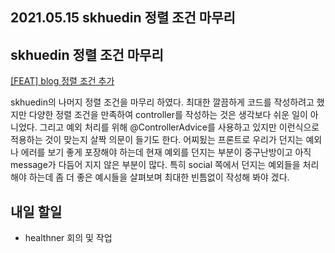 ## 2021.05.15 skhuedin 정렬 조건 마무리

## skhuedin 정렬 조건 마무리

[[FEAT] blog 정렬 조건 추가](https://github.com/SKHUED-IN/skhuedin/pull/94)

skhuedin의 나머지 정렬 조건을 마무리 하였다. 최대한 깔끔하게 코드를 작성하려고 했지만 다양한 정렬 조건을 만족하여 controller를 작성하는 것은 생각보다 쉬운 일이 아니었다. 그리고 예외 처리를 위해 @ControllerAdvice를 사용하고 있지만 이런식으로 적용하는 것이 맞는지 살짝 의문이 들기도 한다. 어찌됬는 프론트로 우리가 던지는 예외나 에러를 보기 좋게 포장해야 하는데 현재 예외를 던지는 부분이 중구난방이고 아직 message가 다듬어 지지 않은 부분이 많다. 특히 social 쪽에서 던지는 예외들을 처리해야 하는데 좀 더 좋은 예시들을 살펴보며 최대한 빈틈없이 작성해 봐야 겠다.

## 내일 할일
 - healthner 회의 및 작업
